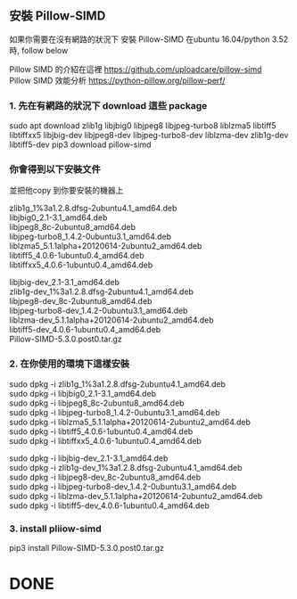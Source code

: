 ## 安裝 Pillow-SIMD
如果你需要在沒有網路的狀況下 安裝 Pillow-SIMD 在ubuntu 16.04/python 3.52 時, follow below  

Pillow SIMD 的介紹在這裡
https://github.com/uploadcare/pillow-simd  
Pillow SIMD 效能分析 
https://python-pillow.org/pillow-perf/  
### 1. 先在有網路的狀況下 download 這些 package
sudo apt download zlib1g libjbig0 libjpeg8 libjpeg-turbo8 liblzma5 libtiff5 libtiffxx5 libjbig-dev libjpeg8-dev libjpeg-turbo8-dev liblzma-dev zlib1g-dev libtiff5-dev
pip3 download pillow-simd

### 你會得到以下安裝文件
並把他copy 到你要安裝的機器上  

zlib1g_1%3a1.2.8.dfsg-2ubuntu4.1_amd64.deb  
libjbig0_2.1-3.1_amd64.deb  
libjpeg8_8c-2ubuntu8_amd64.deb  
libjpeg-turbo8_1.4.2-0ubuntu3.1_amd64.deb  
liblzma5_5.1.1alpha+20120614-2ubuntu2_amd64.deb  
libtiff5_4.0.6-1ubuntu0.4_amd64.deb  
libtiffxx5_4.0.6-1ubuntu0.4_amd64.deb  

libjbig-dev_2.1-3.1_amd64.deb  
zlib1g-dev_1%3a1.2.8.dfsg-2ubuntu4.1_amd64.deb  
libjpeg8-dev_8c-2ubuntu8_amd64.deb  
libjpeg-turbo8-dev_1.4.2-0ubuntu3.1_amd64.deb  
liblzma-dev_5.1.1alpha+20120614-2ubuntu2_amd64.deb  
libtiff5-dev_4.0.6-1ubuntu0.4_amd64.deb  
Pillow-SIMD-5.3.0.post0.tar.gz  

### 2. 在你使用的環境下這樣安裝

sudo dpkg -i zlib1g_1%3a1.2.8.dfsg-2ubuntu4.1_amd64.deb  
sudo dpkg -i libjbig0_2.1-3.1_amd64.deb  
sudo dpkg -i libjpeg8_8c-2ubuntu8_amd64.deb  
sudo dpkg -i libjpeg-turbo8_1.4.2-0ubuntu3.1_amd64.deb  
sudo dpkg -i liblzma5_5.1.1alpha+20120614-2ubuntu2_amd64.deb  
sudo dpkg -i libtiff5_4.0.6-1ubuntu0.4_amd64.deb  
sudo dpkg -i libtiffxx5_4.0.6-1ubuntu0.4_amd64.deb  

sudo dpkg -i libjbig-dev_2.1-3.1_amd64.deb  
sudo dpkg -i zlib1g-dev_1%3a1.2.8.dfsg-2ubuntu4.1_amd64.deb  
sudo dpkg -i libjpeg8-dev_8c-2ubuntu8_amd64.deb  
sudo dpkg -i libjpeg-turbo8-dev_1.4.2-0ubuntu3.1_amd64.deb  
sudo dpkg -i liblzma-dev_5.1.1alpha+20120614-2ubuntu2_amd64.deb  
sudo dpkg -i libtiff5-dev_4.0.6-1ubuntu0.4_amd64.deb  

### 3. install pliiow-simd  

pip3 install Pillow-SIMD-5.3.0.post0.tar.gz  
# DONE
